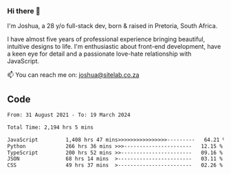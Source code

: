 ### Hi there 👋

I'm Joshua, a 28 y/o full-stack dev, born & raised in Pretoria, South Africa. 

I have almost five years of professional experience bringing beautiful, intuitive designs to life. I'm enthusiastic about front-end development, have a keen eye for detail and a passionate love-hate relationship with JavaScript.

📫 You can reach me on: joshua@sitelab.co.za

## **Code**

<!--START_SECTION:waka-->

```txt
From: 31 August 2021 - To: 19 March 2024

Total Time: 2,194 hrs 5 mins

JavaScript         1,408 hrs 47 mins>>>>>>>>>>>>>>>>---------   64.21 %
Python             266 hrs 36 mins >>>----------------------   12.15 %
TypeScript         200 hrs 52 mins >>-----------------------   09.16 %
JSON               68 hrs 14 mins  >------------------------   03.11 %
CSS                49 hrs 37 mins  >------------------------   02.26 %
```

<!--END_SECTION:waka-->

